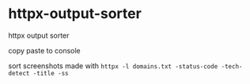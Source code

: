 # httpx-output-sorter
httpx output sorter

copy paste to console

sort screenshots made with `httpx -l domains.txt -status-code -tech-detect -title -ss`
